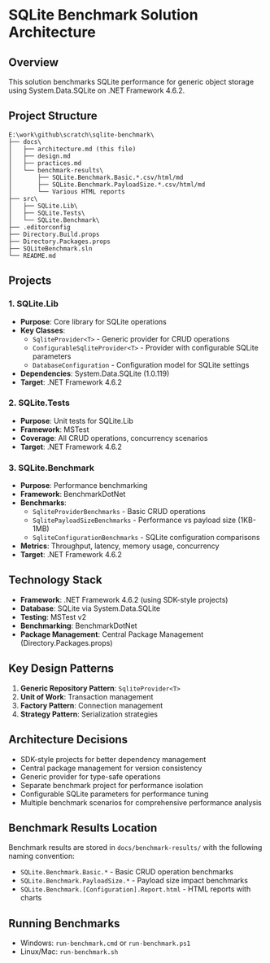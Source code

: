 # SQLite Benchmark Solution Architecture

## Overview
This solution benchmarks SQLite performance for generic object storage using System.Data.SQLite on .NET Framework 4.6.2.

## Project Structure
```
E:\work\github\scratch\sqlite-benchmark\
├── docs\
│   ├── architecture.md (this file)
│   ├── design.md
│   ├── practices.md
│   └── benchmark-results\
│       ├── SQLite.Benchmark.Basic.*.csv/html/md
│       ├── SQLite.Benchmark.PayloadSize.*.csv/html/md
│       └── Various HTML reports
├── src\
│   ├── SQLite.Lib\
│   ├── SQLite.Tests\
│   └── SQLite.Benchmark\
├── .editorconfig
├── Directory.Build.props
├── Directory.Packages.props
├── SQLiteBenchmark.sln
└── README.md
```

## Projects

### 1. SQLite.Lib
- **Purpose**: Core library for SQLite operations
- **Key Classes**: 
  - `SqliteProvider<T>` - Generic provider for CRUD operations
  - `ConfigurableSqliteProvider<T>` - Provider with configurable SQLite parameters
  - `DatabaseConfiguration` - Configuration model for SQLite settings
- **Dependencies**: System.Data.SQLite (1.0.119)
- **Target**: .NET Framework 4.6.2

### 2. SQLite.Tests
- **Purpose**: Unit tests for SQLite.Lib
- **Framework**: MSTest
- **Coverage**: All CRUD operations, concurrency scenarios
- **Target**: .NET Framework 4.6.2

### 3. SQLite.Benchmark
- **Purpose**: Performance benchmarking
- **Framework**: BenchmarkDotNet
- **Benchmarks**:
  - `SqliteProviderBenchmarks` - Basic CRUD operations
  - `SqlitePayloadSizeBenchmarks` - Performance vs payload size (1KB-1MB)
  - `SqliteConfigurationBenchmarks` - SQLite configuration comparisons
- **Metrics**: Throughput, latency, memory usage, concurrency
- **Target**: .NET Framework 4.6.2

## Technology Stack
- **Framework**: .NET Framework 4.6.2 (using SDK-style projects)
- **Database**: SQLite via System.Data.SQLite
- **Testing**: MSTest v2
- **Benchmarking**: BenchmarkDotNet
- **Package Management**: Central Package Management (Directory.Packages.props)

## Key Design Patterns
1. **Generic Repository Pattern**: `SqliteProvider<T>`
2. **Unit of Work**: Transaction management
3. **Factory Pattern**: Connection management
4. **Strategy Pattern**: Serialization strategies

## Architecture Decisions
- SDK-style projects for better dependency management
- Central package management for version consistency
- Generic provider for type-safe operations
- Separate benchmark project for performance isolation
- Configurable SQLite parameters for performance tuning
- Multiple benchmark scenarios for comprehensive performance analysis

## Benchmark Results Location
Benchmark results are stored in `docs/benchmark-results/` with the following naming convention:
- `SQLite.Benchmark.Basic.*` - Basic CRUD operation benchmarks
- `SQLite.Benchmark.PayloadSize.*` - Payload size impact benchmarks
- `SQLite.Benchmark.[Configuration].Report.html` - HTML reports with charts

## Running Benchmarks
- Windows: `run-benchmark.cmd` or `run-benchmark.ps1`
- Linux/Mac: `run-benchmark.sh`